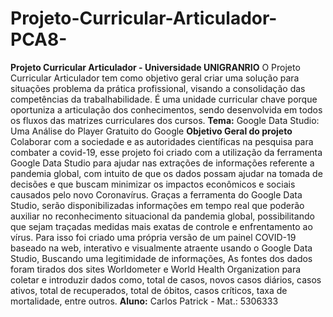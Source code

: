 # Projeto-Curricular-Articulador-PCA8-
**Projeto Curricular Articulador - Universidade UNIGRANRIO**        O Projeto Curricular Articulador tem como objetivo geral criar uma solução para situações problema da prática profissional, visando a consolidação das competências da trabalhabilidade. É uma unidade curricular chave porque oportuniza a articulação dos conhecimentos, sendo desenvolvida em todos os fluxos das matrizes curriculares dos cursos.  **Tema:** Google Data Studio: Uma Análise do Player Gratuito do Google  **Objetivo Geral do projeto**       Colaborar com a sociedade e as autoridades científicas na pesquisa para combater a covid-19, esse projeto foi criado com a utilização da ferramenta Google Data Studio para ajudar nas extrações de informações referente a pandemia global, com intuito de que os dados possam ajudar na tomada de decisões e que buscam minimizar os impactos econômicos e sociais causados pelo novo Coronavírus. Graças a ferramenta do Google Data Studio, serão disponibilizadas informações em tempo real que poderão auxiliar no reconhecimento situacional da pandemia global, possibilitando que sejam traçadas medidas mais exatas de controle e enfrentamento ao vírus. Para isso foi criado uma própria versão de um painel COVID-19 baseado na web, interativo e visualmente atraente usando o Google Data Studio, Buscando uma legitimidade de informações, As fontes dos dados foram tirados dos sites Worldometer e World Health Organization para coletar e introduzir dados como, total de casos, novos casos diários, casos ativos, total de recuperados, total de óbitos, casos críticos, taxa de mortalidade, entre outros.  **Aluno:** Carlos Patrick - Mat.: 5306333
